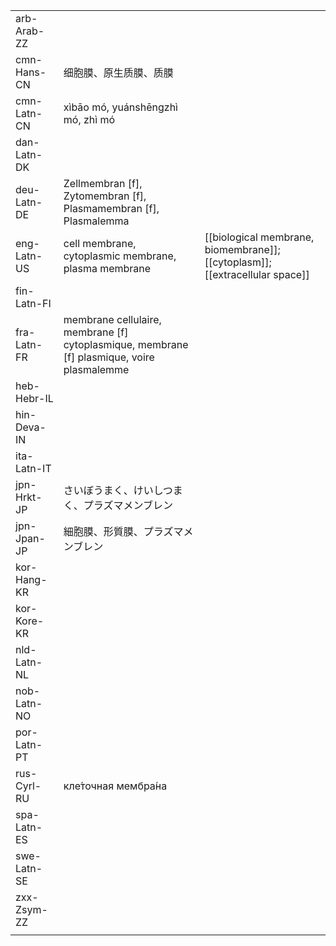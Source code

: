 | | | |
|-|-|-|
| arb-Arab-ZZ |  |  |
| cmn-Hans-CN | 细胞膜、原生质膜、质膜 |  |
| cmn-Latn-CN | xìbāo mó, yuánshēngzhì mó, zhì mó |  |
| dan-Latn-DK |  |  |
| deu-Latn-DE | Zellmembran [f], Zytomembran [f], Plasmamembran [f], Plasmalemma |  |
| eng-Latn-US | cell membrane, cytoplasmic membrane, plasma membrane | [[biological membrane, biomembrane]]; [[cytoplasm]]; [[extracellular space]] |
| fin-Latn-FI |  |  |
| fra-Latn-FR | membrane cellulaire, membrane [f] cytoplasmique, membrane [f] plasmique, voire plasmalemme |  |
| heb-Hebr-IL |  |  |
| hin-Deva-IN |  |  |
| ita-Latn-IT |  |  |
| jpn-Hrkt-JP | さいぼうまく、けいしつまく、プラズマメンブレン |  |
| jpn-Jpan-JP | 細胞膜、形質膜、プラズマメンブレン |  |
| kor-Hang-KR |  |  |
| kor-Kore-KR |  |  |
| nld-Latn-NL |  |  |
| nob-Latn-NO |  |  |
| por-Latn-PT |  |  |
| rus-Cyrl-RU | кле́точная мембра́на |  |
| spa-Latn-ES |  |  |
| swe-Latn-SE |  |  |
| zxx-Zsym-ZZ |  |  |
|  |  |  |
